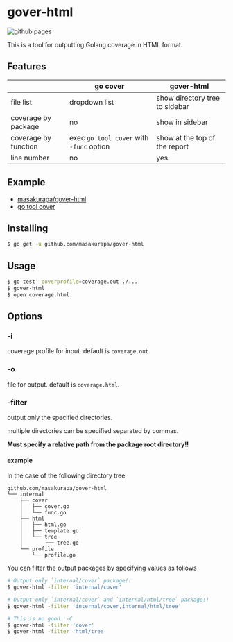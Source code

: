 # gover-html

![github pages](https://github.com/masakurapa/gover-html/workflows/github%20pages/badge.svg)

This is a tool for outputting Golang coverage in HTML format.

## Features

|   | go cover | gover-html|
|---|---|---|
| file list | dropdown list | show directory tree to sidebar |
| coverage by package | no | show in sidebar |
| coverage by function | exec `go tool cover` with `-func` option | show at the top of the report |
| line number | no | yes |

## Example
- [masakurapa/gover-html](https://masakurapa.github.io/gover-html/gover-html.html)
- [go tool cover](https://masakurapa.github.io/gover-html/go-tool-cover.html)

## Installing

```sh
$ go get -u github.com/masakurapa/gover-html
```

## Usage

```sh
$ go test -coverprofile=coverage.out ./...
$ gover-html
$ open coverage.html
```

## Options
### -i
coverage profile for input. default is `coverage.out`.

### -o
file for output. default is `coverage.html`.

### -filter
output only the specified directories.

multiple directories can be specified separated by commas.

**Must specify a relative path from the package root directory!!**

#### example
In the case of the following directory tree

```
github.com/masakurapa/gover-html
└── internal
    ├── cover
    │   ├── cover.go
    │   └── func.go
    ├── html
    │   ├── html.go
    │   ├── template.go
    │   └── tree
    │       └── tree.go
    └── profile
        └── profile.go
```

You can filter the output packages by specifying values as follows

```sh
# Output only `internal/cover` package!!
$ gover-html -filter 'internal/cover'

# Output only `internal/cover` and `internal/html/tree` package!!
$ gover-html -filter 'internal/cover,internal/html/tree'

# This is no good :-C
$ gover-html -filter 'cover'
$ gover-html -filter 'html/tree'
```
